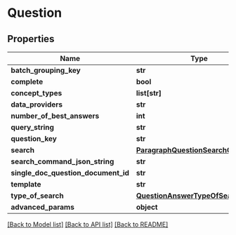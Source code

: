 # Question

## Properties
Name | Type | Description | Notes
------------ | ------------- | ------------- | -------------
**batch_grouping_key** | **str** |  | [optional] 
**complete** | **bool** |  | [optional] 
**concept_types** | **list[str]** |  | [optional] 
**data_providers** | **str** |  | [optional] 
**number_of_best_answers** | **int** |  | [optional] 
**query_string** | **str** |  | [optional] 
**question_key** | **str** |  | [optional] 
**search** | [**ParagraphQuestionSearchCommand**](ParagraphQuestionSearchCommand.md) |  | [optional] 
**search_command_json_string** | **str** |  | [optional] 
**single_doc_question_document_id** | **str** |  | [optional] 
**template** | **str** |  | [optional] 
**type_of_search** | [**QuestionAnswerTypeOfSearch**](QuestionAnswerTypeOfSearch.md) |  | [optional] 
**advanced_params** | **object** |  | [optional] 

[[Back to Model list]](../README.md#documentation-for-models) [[Back to API list]](../README.md#documentation-for-api-endpoints) [[Back to README]](../README.md)

